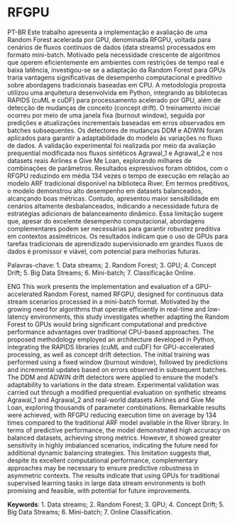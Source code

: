 # RFGPU

PT-BR 
Este trabalho apresenta a implementação e avaliação de uma Random Forest acelerada por GPU, denominada RFGPU, voltada para cenários de fluxos contínuos de dados (data streams) processados em formato mini-batch. Motivado pela necessidade crescente de algoritmos que operem eficientemente em ambientes com restrições de tempo real e baixa latência, investigou-se se a adaptação da Random Forest para GPUs traria vantagens significativas de desempenho computacional e preditivo sobre abordagens tradicionais baseadas em CPU. A metodologia proposta utilizou uma arquitetura desenvolvida em Python, integrando as bibliotecas RAPIDS (cuML e cuDF) para processamento acelerado por GPU, além de detecção de mudanças de conceito (concept drift). O treinamento inicial ocorreu por meio de uma janela fixa (burnout window), seguida por predições e atualizações incrementais baseadas em erros observados em batches subsequentes. Os detectores de mudanças DDM e ADWIN foram aplicados para garantir a adaptabilidade do modelo às variações no fluxo de dados. A validação experimental foi realizada por meio da avaliação prequential modificada nos fluxos sintéticos Agrawal_1 e Agrawal_2 e nos datasets reais Airlines e Give Me Loan, explorando milhares de combinações de parâmetros. Resultados expressivos foram obtidos, com o RFGPU reduzindo em média 134 vezes o tempo de execução em relação ao modelo ARF tradicional disponível na biblioteca River. Em termos preditivos, o modelo demonstrou alto desempenho em datasets balanceados, alcançando boas métricas. Contudo, apresentou maior sensibilidade em cenários altamente desbalanceados, indicando a necessidade futura de estratégias adicionais de balanceamento dinâmico. Essa limitação sugere que, apesar do excelente desempenho computacional, abordagens complementares podem ser necessárias para garantir robustez preditiva em contextos assimétricos. Os resultados indicam que o uso de GPUs para tarefas tradicionais de aprendizado supervisionado em grandes fluxos de dados é promissor e viável, com potencial para melhorias futuras.

Palavras-chave: 1. Data streams; 2. Random Forest; 3. GPU; 4. Concept Drift; 5. Big Data Streams; 6. Mini-batch; 7. Classificação Online.

ENG
This work presents the implementation and evaluation of a GPU-accelerated Random Forest, named RFGPU, designed for continuous data stream scenarios processed in a mini-batch format. Motivated by the growing need for algorithms that operate efficiently in real-time and low-latency environments, this study investigates whether adapting the Random Forest to GPUs would bring significant computational and predictive performance advantages over traditional CPU-based approaches. The proposed methodology employed an architecture developed in Python, integrating the RAPIDS libraries (cuML and cuDF) for GPU-accelerated processing, as well as concept drift detection. The initial training was performed using a fixed window (burnout window), followed by predictions and incremental updates based on errors observed in subsequent batches. The DDM and ADWIN drift detectors were applied to ensure the model’s adaptability to variations in the data stream. Experimental validation was carried out through a modified prequential evaluation on synthetic streams Agrawal_1 and Agrawal_2 and real-world datasets Airlines and Give Me Loan, exploring thousands of parameter combinations. Remarkable results were achieved, with RFGPU reducing execution time on average by 134 times compared to the traditional ARF model available in the River library. In terms of predictive performance, the model demonstrated high accuracy on balanced datasets, achieving strong metrics. However, it showed greater sensitivity in highly imbalanced scenarios, indicating the future need for additional dynamic balancing strategies. This limitation suggests that, despite its excellent computational performance, complementary approaches may be necessary to ensure predictive robustness in asymmetric contexts. The results indicate that using GPUs for traditional supervised learning tasks in large data stream environments is both promising and feasible, with potential for future improvements.

**Keywords**: 1. Data streams; 2. Random Forest; 3. GPU; 4. Concept Drift; 5. Big Data Streams; 6. Mini-batch; 7. Online Classification.
